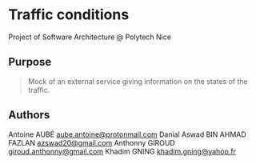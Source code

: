 # Traffic conditions
Project of Software Architecture @ Polytech Nice

## Purpose
> Mock of an external service giving information on the states of the traffic. 

## Authors
Antoine AUBÉ <aube.antoine@protonmail.com>
Danial Aswad BIN AHMAD FAZLAN <azswad20@gmail.com>
Anthonny GIROUD <giroud.anthonny@gmail.com>
Khadim GNING <khadim.gning@yahoo.fr>
